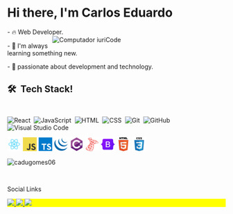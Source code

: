 
<!--
**cadugomes06/cadugomes06** is a ✨ _special_ ✨ repository because its `README.md` (this file) appears on your GitHub profile.
-->
<h1 align="left">Hi there,  I'm Carlos Eduardo</h1>

<p>- 🔥 Web Developer. <img src="https://raw.githubusercontent.com/MicaelliMedeiros/micaellimedeiros/master/image/computer-illustration.png" min-width="400px" max-width="400px" width="400px" align="right" alt="Computador iuriCode"></p>

<p>- 🌱 I'm always learning something new.</p>
 
<p>- 🔭 passionate about development and technology.</p>

## 🛠 &nbsp;Tech Stack! <br></br>

![React](https://img.shields.io/badge/-React-05122A?style=flat&logo=react)&nbsp;
![JavaScript](https://img.shields.io/badge/-JavaScript-05122A?style=flat&logo=javascript)&nbsp;
![HTML](https://img.shields.io/badge/-HTML-05122A?style=flat&logo=HTML5)&nbsp;
![CSS](https://img.shields.io/badge/-CSS-05122A?style=flat&logo=CSS3&logoColor=1572B6)&nbsp;
![Git](https://img.shields.io/badge/-Git-05122A?style=flat&logo=git)&nbsp;
![GitHub](https://img.shields.io/badge/-GitHub-05122A?style=flat&logo=github)&nbsp;
![Visual Studio Code](https://img.shields.io/badge/-Visual%20Studio%20Code-05122A?style=flat&logo=visual-studio-code&logoColor=007ACC)&nbsp;

<code><img height="32" src="https://raw.githubusercontent.com/github/explore/80688e429a7d4ef2fca1e82350fe8e3517d3494d/topics/react/react.png" alt="React"/></code>
<code><img height="32" src="https://raw.githubusercontent.com/github/explore/80688e429a7d4ef2fca1e82350fe8e3517d3494d/topics/javascript/javascript.png" alt="Javascript"/></code>
<code><img height="32" src="https://raw.githubusercontent.com/devicons/devicon/master/icons/typescript/typescript-original.svg" alt="TypeScript"/></code>
<code><img height="32" src="https://raw.githubusercontent.com/devicons/devicon/master/icons/jquery/jquery-original.svg" alt="jQuery"/></code>
<code><img height="32" src="https://raw.githubusercontent.com/devicons/devicon/master/icons/csharp/csharp-original.svg" alt="C#"/></code>
<code><img height="32" src="https://raw.githubusercontent.com/devicons/devicon/master/icons/microsoftsqlserver/microsoftsqlserver-plain.svg" alt="SQL Server"/></code>
<code><img height="32" src="https://raw.githubusercontent.com/devicons/devicon/master/icons/bootstrap/bootstrap-original.svg" alt="Bootstrap"/></code>
<code><img height="32" src="https://raw.githubusercontent.com/github/explore/80688e429a7d4ef2fca1e82350fe8e3517d3494d/topics/html/html.png" alt="HTML5"/></code>
<code><img height="32" src="https://raw.githubusercontent.com/github/explore/80688e429a7d4ef2fca1e82350fe8e3517d3494d/topics/css/css.png" alt="CSS"/></code>


![cadugomes06](https://github-readme-stats.vercel.app/api/top-langs/?username=cadugomes06&hide=html&layout=compact&theme=dark)


</br>

Social Links
<p align="left" style="background:yellow">
 <a href="https://mail.google.com/mail/u/0/?tab=rm&ogbl#inbox" target="_blank" alt="Gmail">
  <img src="https://img.shields.io/badge/-Gmail-FF0000?style=flat-square&labelColor=FF0000&logo=gmail&logoColor=white&link=cadu.010808@gmail.com" />
</a>

<a href="https://www.linkedin.com/in/carlos-eduardo-258821181/" target="_blank" alt="Linkedin">
  <img src="https://img.shields.io/badge/-Linkedin-0e76a8?style=flat-square&logo=Linkedin&logoColor=white&link=https://www.linkedin.com/in/carlos-eduardo-gomes-258821181" />
</a>

<a href="https://www.instagram.com/gomes.cadu/" target="_blank" alt="Instagram">
  <img src="https://img.shields.io/badge/-Instagram-E4405F?style=flat-square&logo=instagram&logoColor=white" />
</a>

 </p>

